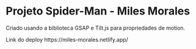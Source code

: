 <h1> Projeto Spider-Man - Miles Morales </h1>

<p> Criado usando a biblioteca GSAP e Tilt.js para propriedades de motion. </p>

<p> Link do deploy <a> https://miles-morales.netlify.app/ </a> <p>
